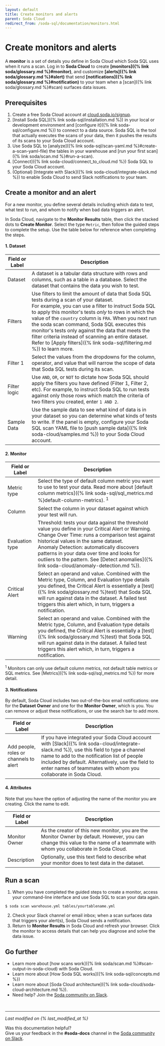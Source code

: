 ```yaml
---
layout: default
title: Create monitors and alerts
parent: Soda Cloud
redirect_from: /soda-sql/documentation/monitors.html
---
```


# Create monitors and alerts

A **monitor** is a set of details you define in Soda Cloud which Soda SQL uses when it runs a scan. Log in to **Soda Cloud** to create **[monitors]({% link soda/glossary.md %}#monitor)**, and customize **[alerts]({% link soda/glossary.md %}#alert)** that send **[notifications]({% link soda/glossary.md %}#notification)** to your team when a [scan]({% link soda/glossary.md %}#scan) surfaces data issues.


## Prerequisites

1. Create a free Soda Cloud account at [cloud.soda.io/signup](https://cloud.soda.io/signup).
2. [Install Soda SQL]({% link soda-sql/installation.md %}) in your local or development environment and [configure it]({% link soda-sql/configure.md %}) to connect to a data source. Soda SQL is the tool that actually executes the scans of your data, then it pushes the results of its scans to your Soda Cloud account.
3. Use Soda SQL to [analyze]({% link soda-sql/scan-yaml.md %}#create-a-scan-yaml-file) the tables in your warehouse and [run your first scan]({% link soda/scan.md %}#run-a-scan).
4. [Connect]({% link soda-cloud/connect_to_cloud.md %}) Soda SQL to your Soda Cloud account.
5. (Optional) [Integrate with Slack]({% link soda-cloud/integrate-slack.md %}) to enable Soda Cloud to send Slack notifications to your team.


## Create a monitor and an alert

For a new monitor, you define several details including which data to test, what test to run, and whom to notify when bad data triggers an alert. 

In Soda Cloud, navigate to the **Monitor Results** table, then click the stacked dots to **Create Monitor**. Select the type `Metric`, then follow the guided steps to complete the setup. Use the table below for reference when completing the steps.

#### 1. Dataset

| Field or Label  | Description | 
| -----------------  | ----------- |
| Dataset | A dataset is a tabular data structure with rows and columns, such as a table in a database. Select the dataset that contains the data you wish to test. |
| Filters | Use filters to limit the amount of data that Soda SQL tests during a scan of your dataset.<br /> For example, you can use a filter to instruct Soda SQL to apply this monitor's tests *only* to rows in which the value of the `country` column is `FRA`. When you next run the soda scan command, Soda SQL executes this monitor's tests only against the data that meets the filter criteria instead of scanning an entire dataset. Refer to [Apply filters]({% link soda-sql/filtering.md %}) to learn more. 
| Filter 1 | Select the values from the dropdowns for the column, operator, and value that will narrow the scope of data that Soda SQL tests during its scan. | 
| Filter logic | Use `AND`, `OR`, or `NOT` to dictate how Soda SQL should apply the filters you have defined (Filter 1, Filter 2, etc). For example, to instruct Soda SQL to run tests against only those rows which match the criteria of two filters you created, enter `1 AND 2`. | 
| Sample Data | Use the sample data to see what kind of data is in your dataset so you can determine what kinds of tests to write. If the panel is empty, configure your Soda SQL scan YAML file to [push sample data]({% link soda-cloud/samples.md %}) to your Soda Cloud account. |

#### 2. Monitor

| Field or Label | Description |
| -----------------------   | ---------- |
| Metric type | Select the type of default column metric you want to use to test your data. Read more about [default column metrics]({% link soda-sql/sql_metrics.md %}default-column-metrics). <sup>1</sup>
| Column | Select the column in your dataset against which your test will run.
| Evaluation type | Threshold: tests your data against the threshold value you define in your Critical Alert or Warning.<br /> Change Over Time: runs a comparison test against historical values in the same dataset. <br /> Anomaly Detection: automatically discovers patterns in your data over time and looks for outliers to the pattern. See [Detect anomalies]({% link soda-cloud/anomaly-detection.md %}).
| Critical Alert | Select an operand and value. Combined with the Metric type, Column, and Evaluation type details you defined, the Critical Alert is essentially a [test]({% link soda/glossary.md %}test) that Soda SQL will run against data in the dataset. A failed test triggers this alert which, in turn, triggers a notification. 
| Warning | Select an operand and value. Combined with the Metric type, Column, and Evaluation type details you defined, the Critical Alert is essentially a [test]({% link soda/glossary.md %}test) that Soda SQL will run against data in the dataset. A failed test triggers this alert which, in turn, triggers a notification. | 

<sup>1</sup> Monitors can only use default column metrics, not default table metrics or SQL metrics. See [Metrics]({% link soda-sql/sql_metrics.md %}) for more detail.

#### 3. Notifications
By default, Soda Cloud includes two out-of-the-box email notifications: one for the **Dataset Owner** and one for the **Monitor Owner**, which is you. You can remove or adjust these notifications, or use the search bar to add more.

| Field or Label | Description |
| -----------------------   | ---------- |
| Add people, roles or channels to alert | If you have integrated your Soda Cloud account with [Slack]({% link soda-cloud/integrate-slack.md %}), use this field to type a channel name to add to the notification list of people included by default. Alternatively, use the field to enter names of teammates with whom you collaborate in Soda Cloud. |


#### 4. Attributes

Note that you have the option of adjusting the name of the monitor you are creating. Click the name to edit.

| Field or Label | Description |
| -----------------------   | ---------- |
| Monitor Owner | As the creator of this new monitor, you are the Monitor Owner by default. However, you can change this value to the name of a teammate with whom you collaborate in Soda Cloud. |
| Description | Optionally, use this text field to describe what your monitor does to test data in the dataset. |

## Run a scan

1. When you have completed the guided steps to create a monitor, access your command-line interface and use Soda SQL to scan your data again.
``` shell
$ soda scan warehouse.yml tables/yourtablename.yml
```
2. Check your Slack channel or email inbox; when a scan surfaces data that triggers your alert(s), Soda Cloud sends a notification.
3. Return to **Monitor Results** in Soda Cloud and refresh your browser. Click the monitor to access details that can help you diagnose and solve the data issue.


## Go further

* Learn more about [how scans work]({% link soda/scan.md %}#scan-output-in-soda-cloud) with Soda Cloud.
* Learn more about [How Soda SQL works]({% link soda-sql/concepts.md %})
* Learn more about [Soda Cloud architecture]({% link soda-cloud/soda-cloud-architecture.md %}).
* Need help? Join the <a href="http://community.soda.io/slack" target="_blank"> Soda community on Slack</a>.

<br />

---
*Last modified on {% last_modified_at %}*

Was this documentation helpful? <br /> Give us your feedback in the **#soda-docs** channel in the <a href="http://community.soda.io/slack" target="_blank"> Soda community on Slack</a>.